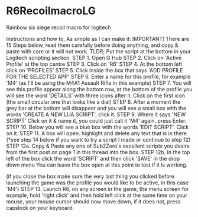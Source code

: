 # R6RecoilmacroLG
Rainbow six siege recoil macro for logitech

Instructions and how to, As simple as I can make it:
IMPORTANT! There are 15 Steps below, read them carefully before doing anything, and copy & paste with care or it will not work.
TLDR; Put the script at the bottom in your Logitech scripting section.
STEP 1. Open G Hub
STEP 2. Click on 'Active Profile' at the top centre
STEP 3. Click on 'R6'
STEP 4. At the bottom left click on 'PROFILES'
STEP 5. Click inside the box that says 'ADD PROFILE FOR THE SELECTED APP'
STEP 6. Enter a name for this profile, for example 'M4' (as I'll be using the M4A1 Assault Rifle in this example)
STEP 7. You will see this profile appear along the bottom row, at the bottom of the profile you will see the word 'DETAILS' with three icons after it. Click on the first icon (the small circular one that looks like a dial)
STEP 8. After a moment the grey bar at the bottom will disappear and you will see a small box with the words 'CREATE A NEW LUA SCRIPT', click it.
STEP 9. Where it says 'NEW SCRIPT' Click on it & name it, you could just call it 'M4' again, press Enter.
STEP 10. Below you will see a blue box with the words 'EDIT SCRIPT'. Click on it.
STEP 11. A box will open. highlight and delete any text that is in there. (*see step 14 below if you want to try a script I made or continue to step 12)
STEP 12a. Copy & Paste any one of Sub2Zero's excellent scripts you desire from the first post on page 1 in this thread into the box.
STEP 12b. In the top left of the box click the word 'SCRIPT' and then click 'SAVE' in the drop down menu
You can leave the box open at this point to test if it is working.

(if you close the box make sure the very last thing you clicked before launching the game was the profile you would like to be active, in this case 'M4')
STEP 13. Launch R6, on any screen in the game, the menu screen for example, hold 'right click' and then hold left click at the same time on your mouse, your mouse cursor should now move down, if it does not, press capslock on your keyboard.

